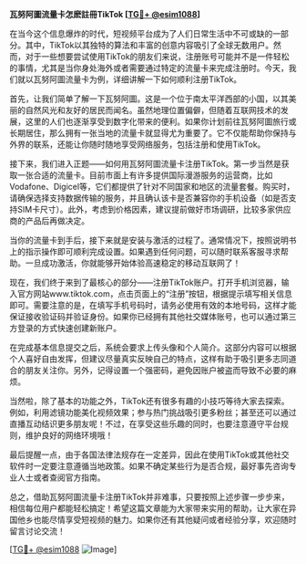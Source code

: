 **瓦努阿圖流量卡怎麽註冊TikTok [[TG💪+ @esim1088](https://t.me/s/esim1088)]**

在当今这个信息爆炸的时代，短视频平台成为了人们日常生活中不可或缺的一部分。其中，TikTok以其独特的算法和丰富的创意内容吸引了全球无数用户。然而，对于一些想要尝试使用TikTok的朋友们来说，注册账号可能并不是一件轻松的事情，尤其是当你身处海外或者需要通过特定的流量卡来完成注册时。今天，我们就以瓦努阿圖流量卡为例，详细讲解一下如何顺利注册TikTok。

首先，让我们简单了解一下瓦努阿圖。这是一个位于南太平洋西部的小国，以其美丽的自然风光和友好的居民而闻名。虽然地理位置偏僻，但随着互联网技术的发展，这里的人们也逐渐享受到数字化带来的便利。如果你计划前往瓦努阿圖旅行或长期居住，那么拥有一张当地的流量卡就显得尤为重要了。它不仅能帮助你保持与外界的联系，还能让你随时随地享受网络服务，包括注册和使用TikTok。

接下来，我们进入正题——如何用瓦努阿圖流量卡注册TikTok。第一步当然是获取一张合适的流量卡。目前市面上有许多提供国际漫游服务的运营商，比如Vodafone、Digicel等，它们都提供了针对不同国家和地区的流量套餐。购买时，请确保选择支持数据传输的服务，并且确认该卡是否兼容你的手机设备（如是否支持SIM卡尺寸）。此外，考虑到价格因素，建议提前做好市场调研，比较多家供应商的产品后再做决定。

当你的流量卡到手后，接下来就是安装与激活的过程了。通常情况下，按照说明书上的指示操作即可顺利完成设置。如果遇到任何问题，可以随时联系客服寻求帮助。一旦成功激活，你就能够开始体验高速稳定的移动互联网了！

现在，我们终于来到了最核心的部分——注册TikTok账户。打开手机浏览器，输入官方网站www.tiktok.com，点击页面上的“注册”按钮，根据提示填写相关信息即可。需要注意的是，在填写手机号码时，请务必使用有效的本地号码，这样才能保证接收验证码并验证身份。如果你已经拥有其他社交媒体账号，也可以通过第三方登录的方式快速创建新账户。

在完成基本信息提交之后，系统会要求上传头像和个人简介。这部分内容可以根据个人喜好自由发挥，但建议尽量真实反映自己的特点，这样有助于吸引更多志同道合的朋友关注你。另外，记得设置一个强密码，避免因账户被盗而导致不必要的麻烦。

当然啦，除了基本的功能之外，TikTok还有很多有趣的小技巧等待大家去探索。例如，利用滤镜功能美化视频效果；参与热门挑战吸引更多粉丝；甚至还可以通过直播互动结识更多朋友呢！不过，在享受这些乐趣的同时，也要注意遵守平台规则，维护良好的网络环境哦！

最后提醒一点，由于各国法律法规存在一定差异，因此在使用TikTok或其他社交软件时一定要注意遵循当地政策。如果不确定某些行为是否合规，最好事先咨询专业人士或者查阅官方指南。

总之，借助瓦努阿圖流量卡注册TikTok并非难事，只要按照上述步骤一步步来，相信每位用户都能轻松搞定！希望这篇文章能为大家带来实用的帮助，让大家在异国他乡也能尽情享受短视频的魅力。如果你还有其他疑问或者经验分享，欢迎随时留言讨论交流！

[[TG💪+ @esim1088](https://t.me/s/esim1088) ![Image](https://i.postimg.cc/4NQfJmqS/Snipaste-2025-05-13-00-14-12.png)]